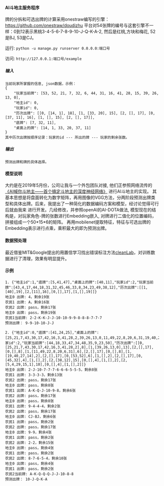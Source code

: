 #### AI斗地主服务程序
牌的分拆和可选出牌的计算采用onestraw编写的引擎：https://github.com/onestraw/doudizhu
平台对54张牌的编号与这套引擎不一样：0到12表示黑桃3-4-5-6-7-8-9-10-J-Q-K-A-2, 然后是红桃,方块和梅花, 52是BJ, 53是CJ。

运行: `python -u manage.py runserver 0.0.0.0:端口号`

访问: `http://127.0.0.1:端口号/example`

##### 输入
    当前玩家所掌握的信息, json数据，示例：
    {
        "玩家当前牌": [53, 52, 21, 7, 32, 6, 44, 31, 16, 41, 28, 15, 39, 26, 13, 0],
        "地主id": 0,
        "玩家id": 0,
        "历次出牌": [[0, [14, 1], 18], [1, [33, 20], 15], [2, [], 17], [0, [37, 11], 16], [1, [], 15], [2, [], 17]],
        "底牌": [7, 32, 11],
        "桌面上的牌": [14, 1, 33, 20, 37, 11]
    }
    其中历次出牌按顺序记录：玩家的id --- 所出的牌 --- 玩家的剩余张数。 
    
##### 输出
    预测出牌和牌的具体选择。

#### 模型说明
大约是在2019年5月份，公司让我与一个外包团队对接, 他们正参照网络流传的[《AI喊你斗地主——首个搞定斗地主的深度神经网络》](https://blog.csdn.net/dQCFKyQDXYm3F8rB0/article/details/83189966)
进行AI斗地主的实现。
其基本思想是将盘面转化为数字矩阵，再用图像的VGG方法，分两阶段预测出牌类型和具体出牌。后来，我提出了一种简化的数据编码方案和模型，经讨论觉得可行后就由我来
进行开发。几经修改，并参照openAI的AI-DOTA做法, 模型现在的结构是，对玩家角色-牌的张数进行Embedding嵌入, 对牌进行二值化的位置编码，拼接组成一个50\*15\*6的矩阵。
再用mobilenet提取特征，特征与可选出牌的Embedding表示进行点乘，乘积最大的即为预测出牌。

#### 数据预处理
最近借鉴MIT&Google提出的用置信学习找出错误标注方法[cleanLab](https://github.com/cgnorthcutt/cleanlab )，对训练数据进行了清理，效果有明显提升。


#### 示例
```
1. {"地主id":1,"底牌":[5,41,47],"桌面上的牌":[40,11],"玩家id":2,"玩家当前牌":[43,4,17,44,18,31,32,45,46,33,8,34,23,49,38,12],"历次出牌":[[1,[40],19],[2,[11],16],[0,[],17],[1,[],19]]}
地主0 出牌: 4，剩余19张
农民1 出牌: A，剩余16张
农民2 出牌: pass，剩余17张
地主0 出牌: pass，剩余19张
农民1当前牌: 2-2-K-K-J-J-10-10-9-9-8-8-8-7-7-7
预测出牌： 9-9-10-10-J-J
```

```
2. {"地主id":0,"底牌":[41,24,25],"桌面上的牌":[25,21,7,43,30,17,42,16,3,41,28,2,39,26,13,0,11,49,22,8,20,6,31,19,40,27,14,53,52,45,32,38,12,5,4,29,15,1],"玩家id":2,"玩家当前牌":[44,18,33,47,34,48,35,9,23,50],"历次出牌":[[0,[25,21,7,43,30,17,42,16,3,41,28,2],8],[1,[39,26,13,0],13],[2,[],17],[0,[],8],[1,[11,49,22,8,20,6,31],6],[2,[],17],[0,[],8],[1,[19,40,27,14],2],[2,[],17],[0,[53,52],6],[1,[],2],[2,[],17],[0,[45,32],4],[1,[],2],[2,[38,12],15],[0,[],4],[1,[],2],[2,[5,4,29,15,1],10],[0,[],4],[1,[],2]]}
地主0 出牌: 2-J-10-7-7-7-6-6-6-5-5-5，剩余8张
农民1 出牌: 3-3-3-3，剩余13张
农民2 出牌: pass，剩余17张
地主0 出牌: pass，剩余8张
农民1 出牌: A-K-Q-J-10-9-8，剩余6张
农民2 出牌: pass，剩余17张
地主0 出牌: pass，剩余8张
农民1 出牌: 9-4-4-4，剩余2张
农民2 出牌: pass，剩余17张
地主0 出牌: CJ-BJ，剩余6张
农民1 出牌: pass，剩余2张
农民2 出牌: pass，剩余17张
地主0 出牌: 9-9，剩余4张
农民1 出牌: pass，剩余2张
农民2 出牌: 2-2，剩余15张
地主0 出牌: pass，剩余4张
农民1 出牌: pass，剩余2张
农民2 出牌: 8-7-6-5-4，剩余10张
地主0 出牌: pass，剩余4张
农民1 出牌: pass，剩余2张
农民2当前牌: A-K-Q-Q-Q-J-J-10-8-8
预测出牌： 10-J-Q-K-A
```
